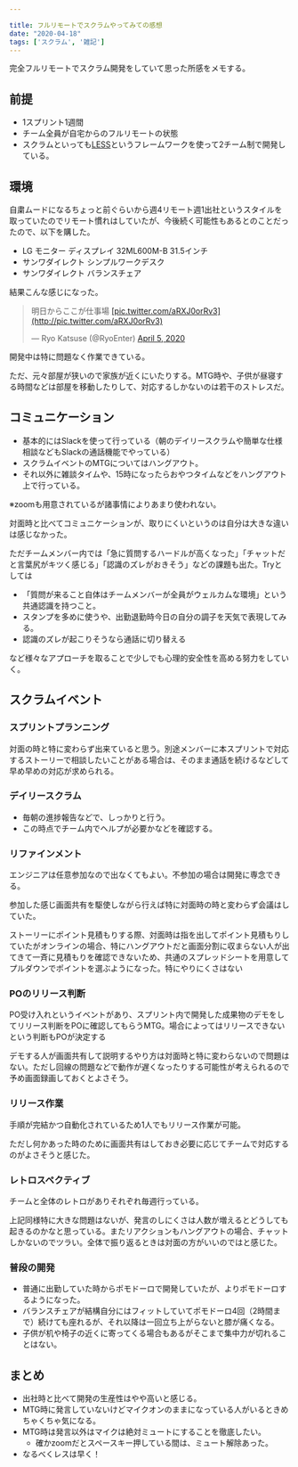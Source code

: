 ```yaml
---

title: フルリモートでスクラムやってみての感想
date: "2020-04-18"
tags: ['スクラム', '雑記']
---
```


完全フルリモートでスクラム開発をしていて思った所感をメモする。

## 前提

- 1スプリント1週間
- チーム全員が自宅からのフルリモートの状態
- スクラムといっても[LESS]([https://less.works/jp/less/principles/overview](https://less.works/jp/less/principles/overview))というフレームワークを使って2チーム制で開発している。

## 環境

自粛ムードになるちょっと前ぐらいから週4リモート週1出社というスタイルを取っていたのでリモート慣れはしていたが、今後続く可能性もあるとのことだったので、以下を購した。

- LG モニター ディスプレイ 32ML600M-B 31.5インチ
- サンワダイレクト シンプルワークデスク
- サンワダイレクト バランスチェア

結果こんな感じになった。

<blockquote class="twitter-tweet"><p lang="ja" dir="ltr">明日からここが仕事場 <a href="[https://t.co/aRXJ0orRv3](https://t.co/aRXJ0orRv3)">[pic.twitter.com/aRXJ0orRv3](http://pic.twitter.com/aRXJ0orRv3)</a></p>— Ryo Katsuse (@RyoEnter) <a href="[https://twitter.com/RyoEnter/status/1246652172441243650?ref_src=twsrc^tfw](https://twitter.com/RyoEnter/status/1246652172441243650?ref_src=twsrc%5Etfw)">April 5, 2020</a></blockquote>

開発中は特に問題なく作業できている。

ただ、元々部屋が狭いので家族が近くにいたりする。MTG時や、子供が昼寝する時間などは部屋を移動したりして、対応するしかないのは若干のストレスだ。

## コミュニケーション

- 基本的にはSlackを使って行っている（朝のデイリースクラムや簡単な仕様相談などもSlackの通話機能でやっている）
- スクラムイベントのMTGについてはハングアウト。
- それ以外に雑談タイムや、15時になったらおやつタイムなどをハングアウト上で行っている。

※zoomも用意されているが諸事情によりあまり使われない。

対面時と比べてコミュニケーションが、取りにくいというのは自分は大きな違いは感じなかった。

ただチームメンバー内では「急に質問するハードルが高くなった」「チャットだと言葉尻がキツく感じる」「認識のズレがおきそう」などの課題も出た。Tryとしては

- 「質問が来ること自体はチームメンバーが全員がウェルカムな環境」という共通認識を持つこと。
- スタンプを多めに使うや、出勤退勤時今日の自分の調子を天気で表現してみる。
- 認識のズレが起こりそうなら通話に切り替える

など様々なアプローチを取ることで少しでも心理的安全性を高める努力をしていく。

## スクラムイベント

### スプリントプランニング

対面の時と特に変わらず出来ていると思う。別途メンバーに本スプリントで対応するストーリーで相談したいことがある場合は、そのまま通話を続けるなどして早め早めの対応が求められる。

### デイリースクラム

- 毎朝の進捗報告などで、しっかりと行う。
- この時点でチーム内でヘルプが必要かなどを確認する。

### リファインメント

エンジニアは任意参加なので出なくてもよい。不参加の場合は開発に専念できる。

参加した感じ画面共有を駆使しながら行えば特に対面時の時と変わらず会議はしていた。

ストーリーにポイント見積もりする際、対面時は指を出してポイント見積もりしていたがオンラインの場合、特にハングアウトだと画面分割に収まらない人が出てきて一斉に見積もりを確認できないため、共通のスプレッドシートを用意してプルダウンでポイントを選ぶようになった。特にやりにくさはない

### POのリリース判断

PO受け入れというイベントがあり、スプリント内で開発した成果物のデモをしてリリース判断をPOに確認してもらうMTG。場合によってはリリースできないという判断もPOが決定する

デモする人が画面共有して説明するやり方は対面時と特に変わらないので問題はない。ただし回線の問題などで動作が遅くなったりする可能性が考えられるので予め画面録画しておくとよさそう。

### リリース作業

手順が完結かつ自動化されているため1人でもリリース作業が可能。

ただし何かあった時のために画面共有はしておき必要に応じてチームで対応するのがよさそうと感じた。

### レトロスペクティブ

チームと全体のレトロがありそれぞれ毎週行っている。

上記同様特に大きな問題はないが、発言のしにくさは人数が増えるとどうしても起きるのかなと思っている。またリアクションもハングアウトの場合、チャットしかないのでツラい。全体で振り返るときは対面の方がいいのではと感じた。

### 普段の開発

- 普通に出勤していた時からポモドーロで開発していたが、よりポモドーロするようになった。
- バランスチェアが結構自分にはフィットしていてポモドーロ4回（2時間まで）続けても座れるが、それ以降は一回立ち上がらないと膝が痛くなる。
- 子供が机や椅子の近くに寄ってくる場合もあるがそこまで集中力が切れることはない。

## まとめ

- 出社時と比べて開発の生産性はやや高いと感じる。
- MTG時に発言していないけどマイクオンのままになっている人がいるときめちゃくちゃ気になる。
- MTG時は発言以外はマイクは絶対ミュートにすることを徹底したい。
    - 確かzoomだとスペースキー押している間は、ミュート解除あった。
- なるべくレスは早く！